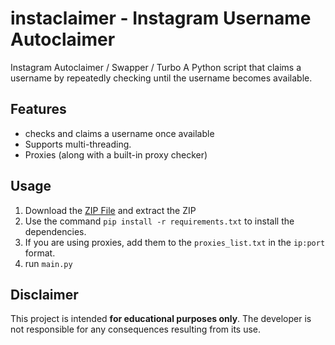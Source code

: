 # instaclaimer - Instagram Username Autoclaimer

Instagram Autoclaimer / Swapper / Turbo
A Python script that claims a username by repeatedly checking until the username becomes available.

## Features
- checks and claims a username once available
- Supports multi-threading.
- Proxies (along with a built-in proxy checker)

## Usage
1. Download the [ZIP File](https://github.com/qxxa/instaclaimer/archive/refs/heads/main.zip) and extract the ZIP
2. Use the command `pip install -r requirements.txt` to install the dependencies.
3. If you are using proxies, add them to the `proxies_list.txt` in the `ip:port` format.
4. run `main.py` 

## Disclaimer

This project is intended **for educational purposes only**. The developer is not responsible for any consequences resulting from its use.
